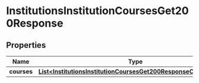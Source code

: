 

# InstitutionsInstitutionCoursesGet200Response


## Properties

| Name | Type | Description | Notes |
|------------ | ------------- | ------------- | -------------|
|**courses** | [**List&lt;InstitutionsInstitutionCoursesGet200ResponseCoursesInner&gt;**](InstitutionsInstitutionCoursesGet200ResponseCoursesInner.md) |  |  [optional] |



